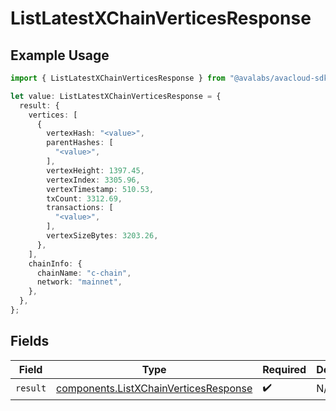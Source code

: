 # ListLatestXChainVerticesResponse

## Example Usage

```typescript
import { ListLatestXChainVerticesResponse } from "@avalabs/avacloud-sdk/models/operations";

let value: ListLatestXChainVerticesResponse = {
  result: {
    vertices: [
      {
        vertexHash: "<value>",
        parentHashes: [
          "<value>",
        ],
        vertexHeight: 1397.45,
        vertexIndex: 3305.96,
        vertexTimestamp: 510.53,
        txCount: 3312.69,
        transactions: [
          "<value>",
        ],
        vertexSizeBytes: 3203.26,
      },
    ],
    chainInfo: {
      chainName: "c-chain",
      network: "mainnet",
    },
  },
};
```

## Fields

| Field                                                                                          | Type                                                                                           | Required                                                                                       | Description                                                                                    |
| ---------------------------------------------------------------------------------------------- | ---------------------------------------------------------------------------------------------- | ---------------------------------------------------------------------------------------------- | ---------------------------------------------------------------------------------------------- |
| `result`                                                                                       | [components.ListXChainVerticesResponse](../../models/components/listxchainverticesresponse.md) | :heavy_check_mark:                                                                             | N/A                                                                                            |